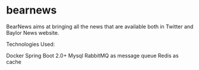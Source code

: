 # bearnews
BearNews aims at bringing all the news that are available both in Twitter and Baylor News website.

Technologies Used:

Docker
Spring Boot 2.0+
Mysql
RabbitMQ as message queue
Redis as cache
